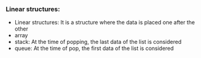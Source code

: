 ### Linear structures:
- Linear structures: It is a structure where the data is placed one after the other
- array
- stack: At the time of popping, the last data of the list is considered
- queue: At the time of pop, the first data of the list is considered
